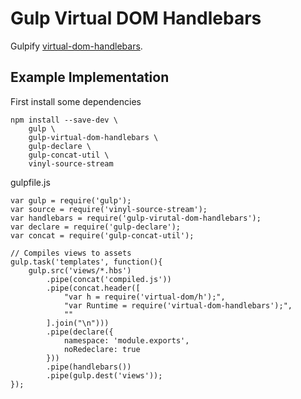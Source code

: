 # Gulp Virtual DOM Handlebars

Gulpify [virtual-dom-handlebars](https://github.com/jchook/virtual-dom-handlebars).

## Example Implementation

First install some dependencies
	
	npm install --save-dev \
		gulp \
		gulp-virtual-dom-handlebars \
		gulp-declare \
		gulp-concat-util \
		vinyl-source-stream

gulpfile.js

	var gulp = require('gulp');
	var source = require('vinyl-source-stream');
	var handlebars = require('gulp-virutal-dom-handlebars');
	var declare = require('gulp-declare');
	var concat = require('gulp-concat-util');

	// Compiles views to assets
	gulp.task('templates', function(){
		gulp.src('views/*.hbs')
			.pipe(concat('compiled.js'))
			.pipe(concat.header([
				"var h = require('virtual-dom/h');",
				"var Runtime = require('virtual-dom-handlebars');",
				""
			].join("\n")))
			.pipe(declare({
				namespace: 'module.exports',
				noRedeclare: true
			}))
			.pipe(handlebars())
			.pipe(gulp.dest('views'));
	});
